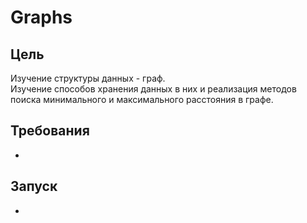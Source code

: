 # Graphs

## Цель
Изучение структуры данных - граф.   
Изучение способов хранения данных в них и реализация методов поиска минимального и максимального расстояния в графе.  

## Требования
-

## Запуск
-

